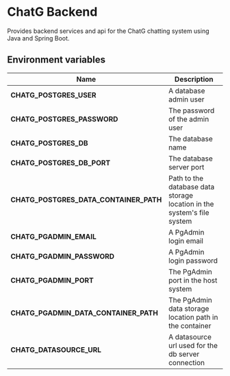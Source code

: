 # ChatG Backend

Provides backend services and api for the ChatG chatting system using Java and Spring Boot.

## Environment variables
| Name                                   | Description                                                            |
|----------------------------------------|------------------------------------------------------------------------|
| **CHATG_POSTGRES_USER**                | A database admin user                                                  |
| **CHATG_POSTGRES_PASSWORD**            | The password of the admin user                                         |
| **CHATG_POSTGRES_DB**                  | The database name                                                      |
| **CHATG_POSTGRES_DB_PORT**             | The database server port                                               |
| **CHATG_POSTGRES_DATA_CONTAINER_PATH** | Path to the database data storage location in the system's file system |
| **CHATG_PGADMIN_EMAIL**                | A PgAdmin login email                                                  |
| **CHATG_PGADMIN_PASSWORD**             | A PgAdmin login password                                               |
| **CHATG_PGADMIN_PORT**                 | The PgAdmin port in the host system                                    |
| **CHATG_PGADMIN_DATA_CONTAINER_PATH**  | The PgAdmin data storage location path in the container                |
| **CHATG_DATASOURCE_URL**               | A datasource url used for the db server connection                     |
